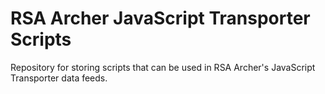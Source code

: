 # RSA Archer JavaScript Transporter Scripts
Repository for storing scripts that can be used in RSA Archer's JavaScript Transporter data feeds.
